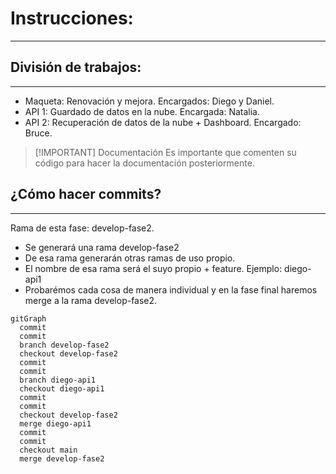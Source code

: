 # Instrucciones:
---
## División de trabajos:
---
- Maqueta: Renovación y mejora. Encargados: Diego y Daniel.
- API 1: Guardado de datos en la nube. Encargada: Natalia.
- API 2: Recuperación de datos de la nube + Dashboard. Encargado: Bruce.
> [!IMPORTANT] Documentación
> Es importante que comenten su código para hacer la documentación posteriormente.
## ¿Cómo hacer commits?
---
Rama de esta fase: develop-fase2.
- Se generará una rama develop-fase2
- De esa rama generarán otras ramas de uso propio.
- El nombre de esa rama será el suyo propio + feature. Ejemplo: diego-api1
- Probarémos cada cosa de manera individual y en la fase final haremos merge a la rama develop-fase2.
```mermaid
gitGraph
  commit
  commit
  branch develop-fase2
  checkout develop-fase2
  commit
  commit
  branch diego-api1
  checkout diego-api1
  commit
  commit
  checkout develop-fase2
  merge diego-api1
  commit
  commit
  checkout main
  merge develop-fase2
```
